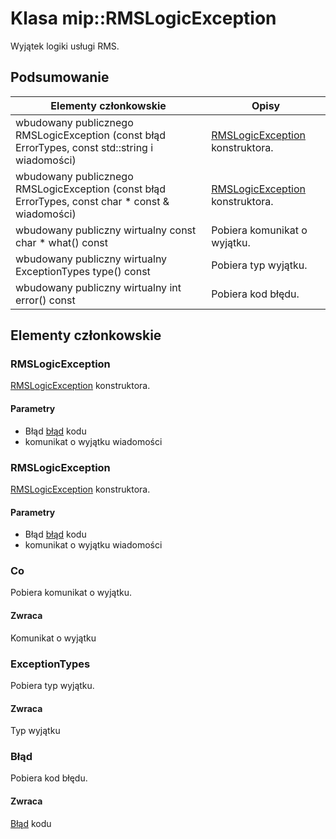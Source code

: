 # <a name="class-miprmslogicexception"></a>Klasa mip::RMSLogicException 
Wyjątek logiki usługi RMS.
  
## <a name="summary"></a>Podsumowanie
 Elementy członkowskie                        | Opisy                                
--------------------------------|---------------------------------------------
wbudowany publicznego RMSLogicException (const błąd ErrorTypes, const std::string i wiadomości)  |  [RMSLogicException](#classmip_1_1_r_m_s_logic_exception) konstruktora.
wbudowany publicznego RMSLogicException (const błąd ErrorTypes, const char * const & wiadomości)  |  [RMSLogicException](#classmip_1_1_r_m_s_logic_exception) konstruktora.
wbudowany publiczny wirtualny const char * what() const  |  Pobiera komunikat o wyjątku.
wbudowany publiczny wirtualny ExceptionTypes type() const  |  Pobiera typ wyjątku.
wbudowany publiczny wirtualny int error() const  |  Pobiera kod błędu.
  
## <a name="members"></a>Elementy członkowskie
  
### <a name="rmslogicexception"></a>RMSLogicException
[RMSLogicException](#classmip_1_1_r_m_s_logic_exception) konstruktora.
  
#### <a name="parameters"></a>Parametry
* Błąd [błąd](#classmip_1_1_error) kodu 
* komunikat o wyjątku wiadomości
  
### <a name="rmslogicexception"></a>RMSLogicException
[RMSLogicException](#classmip_1_1_r_m_s_logic_exception) konstruktora.
  
#### <a name="parameters"></a>Parametry
* Błąd [błąd](#classmip_1_1_error) kodu 
* komunikat o wyjątku wiadomości
  
### <a name="what"></a>Co
Pobiera komunikat o wyjątku.
  
#### <a name="returns"></a>Zwraca
Komunikat o wyjątku
  
### <a name="exceptiontypes"></a>ExceptionTypes
Pobiera typ wyjątku.
  
#### <a name="returns"></a>Zwraca
Typ wyjątku
  
### <a name="error"></a>Błąd
Pobiera kod błędu.
  
#### <a name="returns"></a>Zwraca
[Błąd](#classmip_1_1_error) kodu